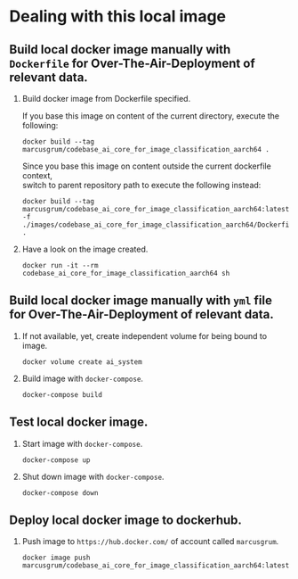 
# Dealing with this local image

## Build local docker image manually with `Dockerfile` for Over-The-Air-Deployment of relevant data.

1. Build docker image from Dockerfile specified.

	If you base this image on content of the current directory, execute the following:

    ```
    docker build --tag marcusgrum/codebase_ai_core_for_image_classification_aarch64 .
    ```
	
	Since you base this image on content outside the current dockerfile context,	
	switch to parent repository path to execute the following instead:
	
	```
	docker build --tag marcusgrum/codebase_ai_core_for_image_classification_aarch64:latest -f ./images/codebase_ai_core_for_image_classification_aarch64/Dockerfile .
	```
	
1. Have a look on the image created.    
    
    ```
    docker run -it --rm codebase_ai_core_for_image_classification_aarch64 sh
    ```
    
## Build local docker image manually with `yml` file for Over-The-Air-Deployment of relevant data.

1. If not available, yet, create independent volume for being bound to image.

    ```
    docker volume create ai_system
    ```
    
1. Build image with `docker-compose`.
    
    ```
    docker-compose build
    ```

## Test local docker image.

1. Start image with `docker-compose`.
    
    ```
    docker-compose up
    ```
    
1. Shut down image with `docker-compose`.
    
    ```
    docker-compose down
    ```

## Deploy local docker image to dockerhub.
 
1. Push image to `https://hub.docker.com/` of account called `marcusgrum`.
    
    ```
    docker image push marcusgrum/codebase_ai_core_for_image_classification_aarch64:latest
    ```